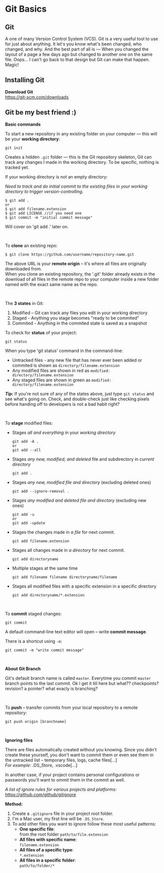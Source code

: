 # Git Basics

## Git

A one of many Version Control System (VCS). Git is a very useful tool to use for just about anything. It let's you know what's been changed, who changed, and why. And the best part of all is — When you changed the layout of a page a few days ago but changed to another one on the same file. Oops... I can't go back to that design but Git can make that happen. Magic!

## Installing Git

**Download Git** <br />
https://git-scm.com/downloads

## Git be my best friend :)

**Basic commands** <br />

To start a new repository in any existing folder on your computer — this will be your **working directory**:

```
git init
```
Creates a hidden `.git` folder — this is the Git repository skeleton, Git can track any changes I made in the working directory. To be specific, nothing is tracked yet.

If your working directory is not an empty directory: <br />

*Need to track and do initial commit to the existing files in your working directory to trigger version-controlling.*

```
$ git add .
or
$ git add filename.extension
$ git add LICENSE //if you need one
$ git commit -m "initial commit message"
```
Will cover on 'git add .' later on.

<br />

To **clone** an existing repo:

```
$ git clone https://github.com/username/repository-name.git
```
The above URL is your **remote origin** – it's where all files are originally downloaded from. <br />
When you clone an existing repository, the '.git' folder already exists in the download of all files in the remote repo to your computer inside a new folder named with the exact same name as the repo.

<br />

The **3 states** in Git: <br />

1. Modified – Git can track any files you edit in your working directory<br />
2. Staged - Anything you stage becomes "ready to be commited"<br />
3. Commited - Anything in the commited state is saved as a snapshot<br />

To check for **status** of your project:

```
git status
```
When you type 'git status' command in the command-line: <br />

- Untracked files - any new file that has never ever been added or commited is shown as `directory/filename.extension`
- Any modified files are shown in red as `modified: directory/filename.extension`
- Any staged files are shown in green as `modified: directory/filename.extension`

***Tip:***
If you're not sure of any of the states above, just type `git status` and see what's going on. Check, and double-check just like checking pixels before handing off to developers is not a bad habit right?

<br />

To **stage** modified files:

- Stages *all and everything* in your *working directory*
  ```
  git add -A .
  or
  git add --all
  ```

- Stages *any new, modified, and deleted* file and subdirectory in *current directory*
  ```
  git add .
  ```

- Stages *any new, modified file and directory* (excluding deleted ones)
  ```
  git add --ignore-removal .
  ```

- Stages *any modified and deleted file and directory* (excluding new ones)
  ```
  git add -u
  or
  git add -update
  ```

- Stages the changes made in *a file* for next commit.
  ```
  git add filename.extension
  ```

- Stages all changes made in *a directory* for next commit.
  ```
  git add directoryname
  ```

- Multiple stages at the same time
  ```
  git add filename filename directoryname/filename
  ```

- Stages all modified files with a specific extension in a specific directory
  ```
  git add directoryname/*.extension
  ```

<br />

To **commit** staged changes:

```
git commit
```
A default command-line text editor will open – write **commit message**.

There is a shortcut using `-m`:
```
git commit -m "write commit message"
```

<br />

**About Git Branch**

Git's default branch name is called `master`. Everytime you commit `master` branch points to the last commit.
Ok I get it till here but what?? checkpoints? revision? a pointer? what exacly is branching?

<br />

To **push** – transfer commits from your local repository to a remote repository:

```
git push origin [branchname]
```

<br />

**Ignoring files**

There are files automatically created without you knowing. Since you didn't create these yourself, you don't want to commit them or even see them in the untracked list – temporary files, logs, cache files[...]<br /> *For example:* .DS_Store, .vscode[...]

In another case, if your project contains personal configurations or passwords you'll want to ommit them in the commit as well.

*A list of ignore rules for various projects and platforms:* <br /> https://github.com/github/gitignore

**Method:** <br />

1. Create a `.gitignore` file in your project root folder.
2. I'm a Mac user, my first line will be `.DS_Store`.
3. To add other files you want to ignore follow these most useful patterns:
    * **One specific file**:  <br />
    from the root folder
    `path/to/file.extension`
    * **All files with specific name**: <br />
    `filename.extension`
    * **All files of a specific type**: <br />
    `*.extension`
    * **All files in a specific folder**: <br />
    `path/to/folder/*`

